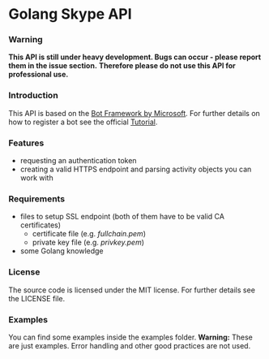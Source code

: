 # Golang Skype API #

### Warning ###
**This API is still under heavy development. Bugs can occur - please report them in the issue section.**
**Therefore please do not use this API for professional use.**
### Introduction ###
This API is based on the 
[Bot Framework by Microsoft](https://docs.microsoft.com/de-de/bot-framework/rest-api/bot-framework-rest-connector-api-reference).
 For further details on how to register a bot see the official [Tutorial](https://docs.microsoft.com/en-us/bot-framework/rest-api/bot-framework-rest-connector-quickstart).
### Features ###
* requesting an authentication token
* creating a valid HTTPS endpoint and parsing activity objects you can work with
### Requirements ###
* files to setup SSL endpoint (both of them have to be valid CA certificates)
    * certificate file (e.g. *fullchain.pem*)
    * private key file (e.g. *privkey.pem*)
* some Golang knowledge
### License ###
The source code is licensed under the MIT license. For further details see the LICENSE file.
### Examples ###
You can find some examples inside the examples folder. **Warning:** These are just examples. Error handling and other 
good practices are not used.
